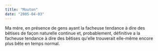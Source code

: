 ```yaml
---
title: "Mouton"
date: "2005-04-03"
---
```


Ma mère, en présence de gens ayant la facheuse tendance à dire des bêtises de façon naturelle continue et, probablement, définitive a la facheuse tendance à dire des bêtises qu'elle trouverait elle-même encore plus bête en temps normal.
